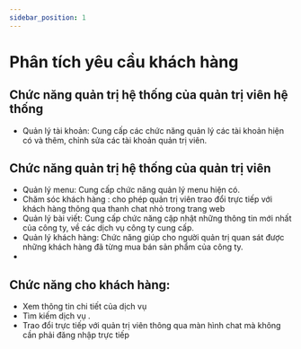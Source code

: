 ```yaml
---
sidebar_position: 1
---
```


# Phân tích yêu cầu khách hàng

## Chức năng quản trị hệ thống của quản trị viên hệ thống 
- Quản lý tài khoản: Cung cấp các chức năng quản lý các tài khoản hiện có và thêm, chỉnh sửa các tài khoản quản trị viên. 

## Chức năng quản trị hệ thống của quản trị viên 

- Quản lý menu: Cung cấp chức năng quản lý menu hiện có.
- Chăm sóc khách hàng : cho phép quản trị viên trao đổi trực tiếp với khách hàng thông qua thanh chat nhỏ trong trang web
- Quản lý bài viết: Cung cấp chức năng cập nhật những thông tin mới nhất của công ty, về các dịch vụ công ty cung cấp. 
- Quản lý khách hàng: Chức năng giúp cho người quản trị quan sát được những khách hàng đã từng mua bán sản phẩm của công ty. 
- 
## Chức năng cho khách hàng:
- Xem thông tin chi tiết của dịch vụ 
- Tìm kiếm dịch vụ .
- Trao đổi trực tiếp với quản trị viên thông qua màn hình chat mà không cần phải đăng nhập trực tiếp 

